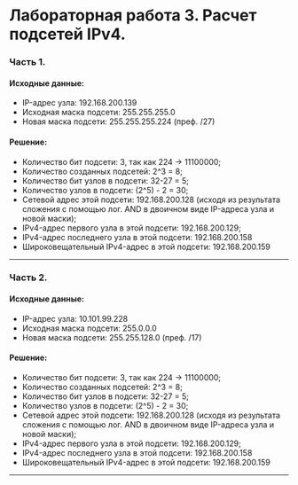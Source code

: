 # Лабораторная работа 3. Расчет подсетей IPv4.
### Часть 1.
#### Исходные данные:
- IP-адрес узла:	192.168.200.139
- Исходная маска подсети:	255.255.255.0
- Новая маска подсети:	255.255.255.224 (преф. /27)

#### Решение:
- Количество бит подсети: 3, так как 224 -> 11100000;
- Количество созданных подсетей: 2^3 = 8;
- Количество бит узлов в подсети: 32-27 = 5;
- Количество узлов в подсети: (2^5) - 2 = 30;
- Сетевой адрес этой подсети: 192.168.200.128 (исходя из результата сложения с помощью лог. AND в двоичном виде IP-адреса узла и новой маски);
- IPv4-адрес первого узла в этой подсети: 192.168.200.129;
- IPv4-адрес последнего узла в этой подсети: 192.168.200.158
- Широковещательный IPv4-адрес в этой подсети: 192.168.200.159
---

### Часть 2.
#### Исходные данные:
- IP-адрес узла:	10.101.99.228
- Исходная маска подсети:	255.0.0.0
- Новая маска подсети:	255.255.128.0 (преф. /17)

#### Решение:
- Количество бит подсети: 3, так как 224 -> 11100000;
- Количество созданных подсетей: 2^3 = 8;
- Количество бит узлов в подсети: 32-27 = 5;
- Количество узлов в подсети: (2^5) - 2 = 30;
- Сетевой адрес этой подсети: 192.168.200.128 (исходя из результата сложения с помощью лог. AND в двоичном виде IP-адреса узла и новой маски);
- IPv4-адрес первого узла в этой подсети: 192.168.200.129;
- IPv4-адрес последнего узла в этой подсети: 192.168.200.158
- Широковещательный IPv4-адрес в этой подсети: 192.168.200.159

---
